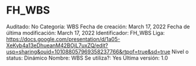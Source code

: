 # FH_WBS

Auditado: No
Categoría: WBS
Fecha de creación: March 17, 2022
Fecha de última modificación: March 17, 2022
Identificador: FH_WBS
Liga: https://docs.google.com/presentation/d/1a05-XeKyb4a13eDhueanM42BOjL7uxZQ/edit?usp=sharing&ouid=101088057969358237766&rtpof=true&sd=true
Nivel o status: Dinámico
Nombre: WBS
Se utiliza?: Yes
Última versión: 1.0
